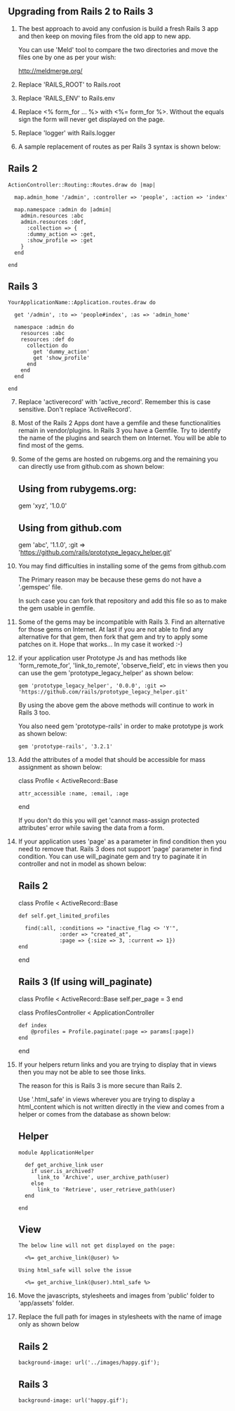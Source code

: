 Upgrading from Rails 2 to Rails 3
----------------------------------------------

1. The best approach to avoid any confusion is build a fresh Rails 3 app and then keep on moving files
   from the old app to new app.

   You can use 'Meld' tool to compare the two directories and move the files one by one as per your wish:

     http://meldmerge.org/

2. Replace 'RAILS_ROOT' to Rails.root
3. Replace 'RAILS_ENV' to Rails.env
4. Replace <% form_for ... %> with <%= form_for %>. Without the equals sign the form will never get displayed on the page.
5. Replace 'logger' with Rails.logger
6. A sample replacement of routes as per Rails 3 syntax is shown below:
  
  Rails 2
  -------------
    ActionController::Routing::Routes.draw do |map|

      map.admin_home '/admin', :controller => 'people', :action => 'index'

      map.namespace :admin do |admin|
        admin.resources :abc
        admin.resources :def,
          :collection => {
          :dummy_action => :get,
          :show_profile => :get
        }
      end

    end

  Rails 3
  -------------
    YourApplicationName::Application.routes.draw do

      get '/admin', :to => 'people#index', :as => 'admin_home'

      namespace :admin do
        resources :abc
        resources :def do
          collection do
            get 'dummy_action'
            get 'show_profile'
          end
        end
      end

    end


7. Replace 'activerecord' with 'active_record'. Remember this is case sensitive. Don't replace 'ActiveRecord'.

8. Most of the Rails 2 Apps dont have a gemfile and these functionalities remain in vendor/plugins.
   In Rails 3 you have a Gemfile.
   Try to identify the name of the plugins and search them on Internet. You will be able to find most of the gems.

9. Some of the gems are hosted on rubgems.org and the remaining you can directly use from github.com as shown below:

   Using from rubygems.org:
   ------------------------

      gem 'xyz', '1.0.0'

   Using from github.com
   ------------------------

      gem 'abc', '1.1.0', :git => 'https://github.com/rails/prototype_legacy_helper.git'

10. You may find difficulties in installing some of the gems from github.com

    The Primary reason may be because these gems do not have a '.gemspec' file.

    In such case you can fork that repository and add this file so as to make the gem usable in gemfile.

11. Some of the gems may be incompatible with Rails 3. Find an alternative for those gems on Internet.
    At last if you are not able to find any alternative for that gem, then fork that gem and try to apply some patches on it.
    Hope that works... In my case it worked :-)

12. if your application user Prototype Js and has methods like 'form_remote_for', 'link_to_remote', 'observe_field',
    etc in views then you can use the gem 'prototype_legacy_helper' as shown below:

        gem 'prototype_legacy_helper', '0.0.0', :git => 'https://github.com/rails/prototype_legacy_helper.git'

    By using the above gem the above methods will continue to work in Rails 3 too.

    You also need gem 'prototype-rails' in order to make prototype js work as shown below:

        gem 'prototype-rails', '3.2.1'

13. Add the attributes of a model that should be accessible for mass assignment as shown below:
  
      class Profile < ActiveRecord::Base

        attr_accessible :name, :email, :age
      
      end

    If you don't do this you will get 'cannot mass-assign protected attributes' error while saving the data from a form.

14. If your application uses 'page' as a parameter in find condition then you need to remove that.
    Rails 3 does not support 'page' parameter in find condition.
    You can use will_paginate gem and try to paginate it in controller and not in model as shown below:

    Rails 2
    ----------

      class Profile < ActiveRecord::Base

        def self.get_limited_profiles

          find(:all, :conditions => "inactive_flag <> 'Y'", 
                     :order => "created_at",
                     :page => {:size => 3, :current => 1})
        end

      end

    Rails 3 (If using will_paginate)
    ------------

      class Profile < ActiveRecord::Base
        self.per_page = 3
      end

      class ProfilesController < ApplicationController

        def index
            @profiles = Profile.paginate(:page => params[:page])
        end

      end

15. If your helpers return links and you are trying to display that in views then you may not be able to see those links.

    The reason for this is Rails 3 is more secure than Rails 2.

    Use '.html_safe' in views wherever you are trying to display a html_content which is not written directly in the view and comes from a helper or comes from the database as shown below:

    Helper
    --------

        module ApplicationHelper

          def get_archive_link user
            if user.is_archived?
              link_to 'Archive', user_archive_path(user)
            else
              link_to 'Retrieve', user_retrieve_path(user)
          end

        end

    View
    ----------

        The below line will not get displayed on the page:

          <%= get_archive_link(@user) %>

        Using html_safe will solve the issue

          <%= get_archive_link(@user).html_safe %>
    

16. Move the javascripts, stylesheets and images from 'public' folder to 'app/assets' folder.

17. Replace the full path for images in stylesheets with the name of image only as shown below
    
    Rails 2
    ----------

        background-image: url('../images/happy.gif');

    Rails 3
    -----------

        background-image: url('happy.gif');

